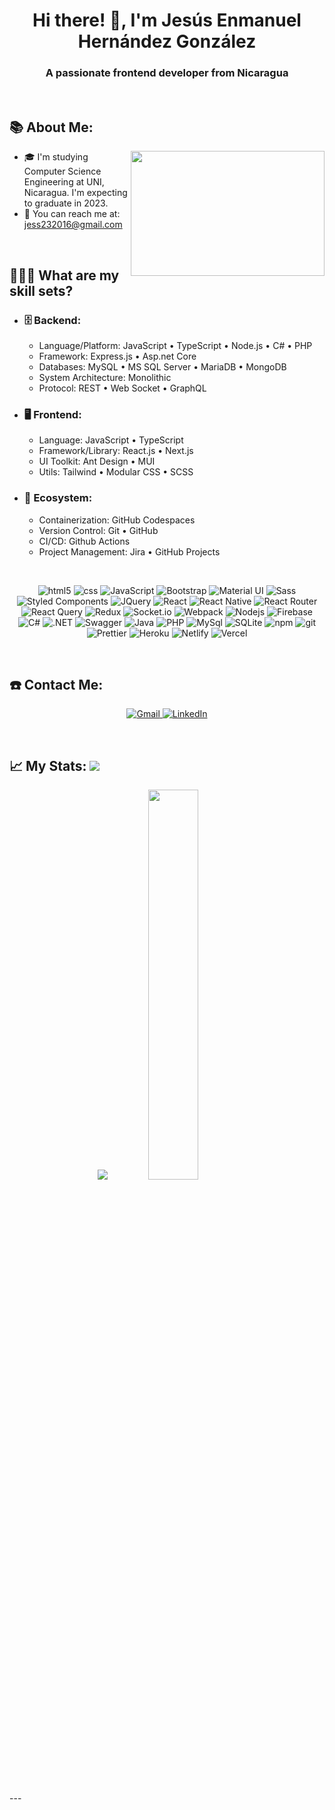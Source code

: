 <!--**jess232017/jess232017** is a ✨ _special_ ✨ repository because its `README.md` (this file) appears on your GitHub profile.-->

<h1 align="center">Hi there! 👋, I'm Jesús Enmanuel Hernández González</h1>
<h3 align="center">A passionate frontend developer from Nicaragua</h3>

<p>&nbsp;</p>

## 📚 About Me:
<a href="https://github.com/jess232017/"><img align="right" width="310" height="200" src="https://github.com/SABERGLOW/SABERGLOW/blob/master/Misc/aboutme.gif"></a>
   - 🎓 I'm studying Computer Science Engineering at UNI, Nicaragua. I'm expecting to graduate in 2023.
  - 📧 You can reach me at: jess232016@gmail.com

<p>&nbsp;</p>

## 👨🏻‍💻 What are my skill sets?
- ### 🗄️ Backend:

   - Language/Platform: JavaScript • TypeScript • Node.js • C# • PHP
   - Framework: Express.js • Asp.net Core
   - Databases: MySQL • MS SQL Server • MariaDB • MongoDB
   - System Architecture: Monolithic
   - Protocol: REST • Web Socket • GraphQL

- ### 🖥 Frontend:

   - Language: JavaScript • TypeScript
   - Framework/Library: React.js • Next.js
   - UI Toolkit: Ant Design • MUI
   - Utils: Tailwind • Modular CSS • SCSS

- ### 🎡 Ecosystem:

   - Containerization: GitHub Codespaces
   - Version Control: Git • GitHub
   - CI/CD: Github Actions
   - Project Management: Jira • GitHub Projects

<br/>

<p align="center">
  <img alt="html5" src="https://img.shields.io/badge/-HTML5-E34F26?style=flat-square&logo=html5&logoColor=white" />
  <img alt="css" src="https://img.shields.io/badge/-CSS3-1572B6?style=flat-square&logo=css3&logoColor=white" />
  <img alt="JavaScript" src="https://img.shields.io/badge/JavaScript-F7DF1E?style=flat-square&logo=javascript&logoColor=black" />
  <img alt="Bootstrap" src="https://img.shields.io/badge/Bootstrap-563D7C?style=flat-square&logo=bootstrap&logoColor=white" />
  <img alt="Material UI" src="https://img.shields.io/badge/Material--UI-0081CB?style=flat-square&logo=material-ui&logoColor=white" />
  <img alt="Sass" src="https://img.shields.io/badge/-Sass-CC6699?style=flat-square&logo=sass&logoColor=white" />
  <img alt="Styled Components" src="https://img.shields.io/badge/-Styled_Components-db7092?style=flat-square&logo=styled-components&logoColor=white" />
  <img alt="JQuery" src="https://img.shields.io/badge/jQuery-0769AD?style=flat-square&logo=jquery&logoColor=white" />
  <img alt="React" src="https://img.shields.io/badge/-React-45b8d8?style=flat-square&logo=react&logoColor=white" />
  <img alt="React Native" src="https://img.shields.io/badge/react_native-%2320232a.svg?style=flat-square&logo=react&logoColor=%2361DAFB" />
  <img alt="React Router" src="https://img.shields.io/badge/React_Router-CA4245?style=flat-square&logo=react-router&logoColor=white" />
  <img alt="React Query" src="https://img.shields.io/badge/-React%20Query-FF4154?style=flat-square&logo=react%20query&logoColor=white" />
  <img alt="Redux" src="https://img.shields.io/badge/redux-%23593d88.svg?style=flat-square&logo=redux&logoColor=white" />
  <img alt="Socket.io" src="https://img.shields.io/badge/Socket.io-black?style=flat-square&logo=socket.io&badgeColor=010101" />
  <img alt="Webpack" src="https://img.shields.io/badge/-Webpack-8DD6F9?style=flat-square&logo=webpack&logoColor=white" /> 
  <img alt="Nodejs" src="https://img.shields.io/badge/-Nodejs-43853d?style=flat-square&logo=Node.js&logoColor=white" />
  <img alt="Firebase" src="https://img.shields.io/badge/firebase-%23039BE5.svg?style=flat-square&logo=firebase" />
  <img alt="C#" src="https://img.shields.io/badge/C%23-239120?style=flat-square&logo=c-sharp&logoColor=white" />
  <img alt=".NET" src="https://img.shields.io/badge/.NET-5C2D91?style=flat-square&logo=.net&logoColor=white" />
  <img alt="Swagger" src="https://img.shields.io/badge/-Swagger-%23Clojure?style=flat-square&logo=swagger&logoColor=white" />
  <img alt="Java" src="https://img.shields.io/badge/Java-ED8B00?style=flat-square&logo=java&logoColor=white" />
  <img alt="PHP" src="https://img.shields.io/badge/PHP-777BB4?style=flat-square&logo=php&logoColor=white" />
  <img alt="MySql" src="https://img.shields.io/badge/MySQL-00000F?style=flat-square&logo=mysql&logoColor=white" />
  <img alt="SQLite" src="https://img.shields.io/badge/SQLite-07405E?style=flat-square&logo=sqlite&logoColor=white" />
  <img alt="npm" src="https://img.shields.io/badge/-NPM-CB3837?style=flat-square&logo=npm&logoColor=white" />
  <img alt="git" src="https://img.shields.io/badge/-Git-F05032?style=flat-square&logo=git&logoColor=white" />
  <img alt="Prettier" src="https://img.shields.io/badge/-Prettier-F7B93E?style=flat-square&logo=prettier&logoColor=white" />
  <img alt="Heroku" src="https://img.shields.io/badge/-Heroku-430098?style=flat-square&logo=heroku&logoColor=white" />
  <img alt="Netlify" src="https://img.shields.io/badge/netlify-%23000000.svg?style=flat-square&logo=netlify&logoColor=#00C7B7" />
  <img alt="Vercel" src="https://img.shields.io/badge/vercel-%23000000.svg?style=flat-square&logo=vercel&logoColor=white" />
</p>

<p>&nbsp;</p>

## ☎️ Contact Me:
<p align="center">
   <a href="mailto:jess232016@gmail.com" target="_blank">
      <img alt="Gmail" src="https://img.shields.io/badge/Gmail-D14836?style=for-the-badge&logo=gmail&logoColor=white" />
   </a>
   <a href="https://www.linkedin.com/in/jesús-enmanuel-hernández-gonzález-b02788196" target="_blank">
      <img alt="LinkedIn" src="https://img.shields.io/badge/linkedin-%230077B5.svg?&style=for-the-badge&logo=linkedin&logoColor=white" />
   </a> 
</p>

<p>&nbsp;</p>

## 📈 My Stats:     <a href="https://github.com/jess232017"> <img src="https://komarev.com/ghpvc/?username=jess232017&label=Profile+Views&color=2e8b57&style=flat" /></a>
<p align="center">
<a href="https://github.com/jess232017">
  <img src="https://github-readme-stats.vercel.app/api?username=jess232017&count_private=true&show_icons=true&theme=gruvbox" /></a>
<a href="https://github.com/jess232017/">
  <img width = "40%"src="https://github-readme-stats.vercel.app/api/top-langs/?username=jess232017&layout=compact&theme=gruvbox" /></a>
  
<p>&nbsp;</p>
  ---
